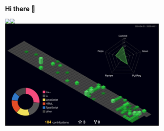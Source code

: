 ## Hi there 👋

<!--
**fishwww-ww/fishwww-ww** is a ✨ _special_ ✨ repository because its `README.md` (this file) appears on your GitHub profile.

Here are some ideas to get you started:

- 🔭 I’m currently working on ...
- 🌱 I’m currently learning ...
- 👯 I’m looking to collaborate on ...
- 🤔 I’m looking for help with ...
- 💬 Ask me about ...
- 📫 How to reach me: ...
- 😄 Pronouns: ...
- ⚡ Fun fact: ...
![Top Langs](https://github-readme-stats.vercel.app/api/top-langs/?username=fishwww-ww&theme=dark&layout=compact)
![Anurag's GitHub stats](https://github-readme-stats.vercel.app/api?username=fishwww-ww&show_icons=true&theme=github_dark)
-->

<div style="display: flex; align-items: center;">
  <a href="https://github.com/anuraghazra/github-readme-stats">
    <img align="center" src="https://github-readme-stats.vercel.app/api/top-langs/?username=fishwww-ww&theme=github_dark&layout=compact&hide_border=true&card_height=300" />
  </a>
  <a href="https://github.com/anuraghazra/convoychat">
    <img align="center" src="https://github-readme-stats.vercel.app/api?username=fishwww-ww&show_icons=true&theme=github_dark&hide_border=true" />
  </a>
</div>
<img src="https://github.com/fishwww-ww/fishwww-ww/blob/main/profile-3d-contrib/profile-night-green.svg" />
